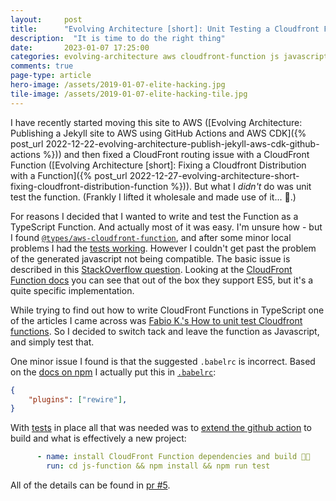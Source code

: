 ```yaml
---
layout: 	post
title:  	"Evolving Architecture [short]: Unit Testing a Cloudfront Function"
description:  "It is time to do the right thing"
date:   	2023-01-07 17:25:00
categories: evolving-architecture aws cloudfront-function js javascript typescript jest
comments: true
page-type: article
hero-image: /assets/2019-01-07-elite-hacking.jpg
tile-image: /assets/2019-01-07-elite-hacking-tile.jpg
---
```


I have recently started moving this site to AWS ([Evolving Architecture: Publishing a Jekyll site to AWS using GitHub Actions and AWS CDK]({% post_url 2022-12-22-evolving-architecture-publish-jekyll-aws-cdk-github-actions %})) and then fixed a CloudFront routing issue with a CloudFront Function ([Evolving Architecture [short]: Fixing a Cloudfront Distribution with a Function]({% post_url 2022-12-27-evolving-architecture-short-fixing-cloudfront-distribution-function %})). But what I _didn't_ do was unit test the function. (Frankly I lifted it wholesale and made use of it... 🤷.)

For reasons I decided that I wanted to write and test the Function as a TypeScript Function. And actually most of it was easy. I'm unsure how - but I found [`@types/aws-cloudfront-function`](https://www.npmjs.com/package/@types/aws-cloudfront-function), and after some minor local problems I had the [tests working](https://github.com/steve-codemunkies/steve-codemunkies.github.io/pull/4/files#diff-0b92f9d57f525cdcf1d701aefb0daedeb40274a04ea1270ddfa32bc497f72373). However I couldn't get past the problem of the generated javascript not being compatible. The basic issue is described in this [StackOverflow question](https://stackoverflow.com/questions/43042889/typescript-referenceerror-exports-is-not-defined). Looking at the [CloudFront Function docs](https://docs.aws.amazon.com/AmazonCloudFront/latest/DeveloperGuide/functions-javascript-runtime-features.html) you can see that out of the box they support ES5, but it's a quite specific implementation.

While trying to find out how to write CloudFront Functions in TypeScript one of the articles I came across was [Fabio K.'s How to unit test Cloudfront functions](https://medium.com/@fabioknoedt/how-to-unit-test-cloudfront-functions-b790c4532aa0). So I decided to switch tack and leave the function as Javascript, and simply test that.

One minor issue I found is that the suggested `.babelrc` is incorrect. Based on the [docs on npm](https://www.npmjs.com/package/babel-plugin-rewire#with-babelrc) I actually put this in [`.babelrc`](https://github.com/steve-codemunkies/steve-codemunkies.github.io/pull/5/files#diff-98655bd89ed3656d8fff15d488f6176d845e0a5a79e0d6e7748b63f499ee4f54):

```json
{
    "plugins": ["rewire"],
}
```

With [tests](https://github.com/steve-codemunkies/steve-codemunkies.github.io/pull/5/files#diff-e10c8c89ed17dd2c441aea1b953ea1a6e33d150d32d731c3d53852e484c90da1) in place all that was needed was to [extend the github action](https://github.com/steve-codemunkies/steve-codemunkies.github.io/pull/5/files#diff-ecad2183af1362d9d99f4a33e7491c1970c92255c3c318e688ece549ec91fe33) to build and what is effectively a new project:

```yaml
      - name: install CloudFront Function dependencies and build 🧪🔨
        run: cd js-function && npm install && npm run test
```

All of the details can be found in [pr #5](https://github.com/steve-codemunkies/steve-codemunkies.github.io/pull/5).
